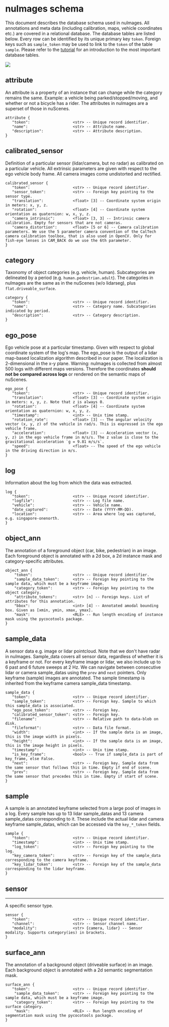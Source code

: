 nuImages schema
==========
This document describes the database schema used in nuImages.
All annotations and meta data (including calibration, maps, vehicle coordinates etc.) are covered in a relational database.
The database tables are listed below.
Every row can be identified by its unique primary key `token`.
Foreign keys such as `sample_token` may be used to link to the `token` of the table `sample`.
Please refer to the [tutorial](https://www.nuscenes.org/nuimages#tutorial) for an introduction to the most important database tables.

![](https://www.nuscenes.org/public/images/nuimages-schema.svg)

attribute
---------
An attribute is a property of an instance that can change while the category remains the same.
Example: a vehicle being parked/stopped/moving, and whether or not a bicycle has a rider.
The attributes in nuImages are a superset of those in nuScenes.
```
attribute {
   "token":                   <str> -- Unique record identifier.
   "name":                    <str> -- Attribute name.
   "description":             <str> -- Attribute description.
}
```

calibrated_sensor
---------
Definition of a particular sensor (lidar/camera, but no radar) as calibrated on a particular vehicle.
All extrinsic parameters are given with respect to the ego vehicle body frame.
All camera images come undistorted and rectified.
```
calibrated_sensor {
   "token":                   <str> -- Unique record identifier.
   "sensor_token":            <str> -- Foreign key pointing to the sensor type.
   "translation":             <float> [3] -- Coordinate system origin in meters: x, y, z.
   "rotation":                <float> [4] -- Coordinate system orientation as quaternion: w, x, y, z.
   "camera_intrinsic":        <float> [3, 3] -- Intrinsic camera calibration. Empty for sensors that are not cameras.
   "camera_distortion":       <float> [5 or 6] -- Camera calibration parameters. We use the 5 parameter camera convention of the CalTech camera calibration toolbox, that is also used in OpenCV. Only for fish-eye lenses in CAM_BACK do we use the 6th parameter.
}
```

category
---------
Taxonomy of object categories (e.g. vehicle, human). 
Subcategories are delineated by a period (e.g. `human.pedestrian.adult`).
The categories in nuImages are the same as in the nuScenes (w/o lidarseg), plus `flat.driveable_surface`.
```
category {
   "token":                   <str> -- Unique record identifier.
   "name":                    <str> -- Category name. Subcategories indicated by period.
   "description":             <str> -- Category description.
}
```

ego_pose
---------
Ego vehicle pose at a particular timestamp. Given with respect to global coordinate system of the log's map.
The ego_pose is the output of a lidar map-based localization algorithm described in our paper.
The localization is 2-dimensional in the x-y plane.
Warning: nuImages is collected from almost 500 logs with different maps versions.
Therefore the coordinates **should not be compared across logs** or rendered on the semantic maps of nuScenes.
```
ego_pose {
   "token":                   <str> -- Unique record identifier.
   "translation":             <float> [3] -- Coordinate system origin in meters: x, y, z. Note that z is always 0.
   "rotation":                <float> [4] -- Coordinate system orientation as quaternion: w, x, y, z.
   "timestamp":               <int> -- Unix time stamp.
   "rotation_rate":           <float> [3] -- The angular velocity vector (x, y, z) of the vehicle in rad/s. This is expressed in the ego vehicle frame.
   "acceleration":            <float> [3] -- Acceleration vector (x, y, z) in the ego vehicle frame in m/s/s. The z value is close to the gravitational acceleration `g = 9.81 m/s/s`.
   "speed":                   <float> -- The speed of the ego vehicle in the driving direction in m/s.
}
```

log
---------
Information about the log from which the data was extracted.
```
log {
   "token":                   <str> -- Unique record identifier.
   "logfile":                 <str> -- Log file name.
   "vehicle":                 <str> -- Vehicle name.
   "date_captured":           <str> -- Date (YYYY-MM-DD).
   "location":                <str> -- Area where log was captured, e.g. singapore-onenorth.
}
```

object_ann
---------
The annotation of a foreground object (car, bike, pedestrian) in an image.
Each foreground object is annotated with a 2d box, a 2d instance mask and category-specific attributes.
```
object_ann {
    "token":                  <str> -- Unique record identifier.
    "sample_data_token":      <str> -- Foreign key pointing to the sample data, which must be a keyframe image.
    "category_token":         <str> -- Foreign key pointing to the object category.
    "attribute_tokens":       <str> [n] -- Foreign keys. List of attributes for this annotation.
    "bbox":                   <int> [4] -- Annotated amodal bounding box. Given as [xmin, ymin, xmax, ymax].
    "mask":                   <RLE> -- Run length encoding of instance mask using the pycocotools package.
}
```

sample_data
---------
A sensor data e.g. image or lidar pointcloud. Note that we don't have radar in nuImages.
Sample_data covers all sensor data, regardless of whether it is a keyframe or not.
For every keyframe image or lidar, we also include up to 6 past and 6 future sweeps at 2 Hz.
We can navigate between consecutive lidar or camera sample_datas using the `prev` and `next` pointers.
Only keyframe (sample) images are annotated.
The sample timestamp is inherited from the keyframe camera sample_data timestamp.
```
sample_data {
   "token":                   <str> -- Unique record identifier.
   "sample_token":            <str> -- Foreign key. Sample to which this sample_data is associated.
   "ego_pose_token":          <str> -- Foreign key.
   "calibrated_sensor_token": <str> -- Foreign key.
   "filename":                <str> -- Relative path to data-blob on disk.
   "fileformat":              <str> -- Data file format.
   "width":                   <int> -- If the sample data is an image, this is the image width in pixels.
   "height":                  <int> -- If the sample data is an image, this is the image height in pixels.
   "timestamp":               <int> -- Unix time stamp.
   "is_key_frame":            <bool> -- True if sample_data is part of key_frame, else False.
   "next":                    <str> -- Foreign key. Sample data from the same sensor that follows this in time. Empty if end of scene.
   "prev":                    <str> -- Foreign key. Sample data from the same sensor that precedes this in time. Empty if start of scene.
}
```

sample
---------
A sample is an annotated keyframe selected from a large pool of images in a log.
Every sample has up to 13 lidar sample_datas and 13 camera sample_datas corresponding to it.
These include the actual lidar and camera keyframe sample_datas, which can be accessed via the `key_*_token` fields.
```
sample {
   "token":                   <str> -- Unique record identifier.
   "timestamp":               <int> -- Unix time stamp.
   "log_token":               <str> -- Foreign key pointing to the log.
   "key_camera_token":        <str> -- Foreign key of the sample_data corresponding to the camera keyframe.
   "key_lidar_token":         <str> -- Foreign key of the sample_data corresponding to the lidar keyframe.
}
```

sensor
---------
---------
A specific sensor type.
```
sensor {
   "token":                   <str> -- Unique record identifier.
   "channel":                 <str> -- Sensor channel name.
   "modality":                <str> {camera, lidar} -- Sensor modality. Supports category(ies) in brackets.
}
```

surface_ann
---------
The annotation of a background object (driveable surface) in an image.
Each background object is annotated with a 2d semantic segmentation mask.
```
surface_ann {
   "token":                   <str> -- Unique record identifier.
    "sample_data_token":      <str> -- Foreign key pointing to the sample data, which must be a keyframe image.
    "category_token":         <str> -- Foreign key pointing to the surface category.
    "mask":                   <RLE> -- Run length encoding of segmentation mask using the pycocotools package.
}
```
